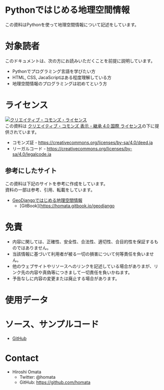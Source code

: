 Pythonではじめる地理空間情報
=====
この資料はPythonを使って地理空間情報について記述をしています。

# 対象読者

このドキュメントは、次の方にお読みいただくことを前提に説明しています。<br>

* Pythonでプログラミング言語を学びたい方
* HTML, CSS, JacaScriptはある程度理解している方
* 地理空間情報のプログラミングは初めてという方

# ライセンス

<a rel="license" href="http://creativecommons.org/licenses/by-sa/4.0/"><img alt="クリエイティブ・コモンズ・ライセンス" style="border-width:0" src="https://i.creativecommons.org/l/by-sa/4.0/88x31.png" /></a><br />この資料は <a rel="license" href="http://creativecommons.org/licenses/by-sa/4.0/">クリエイティブ・コモンズ 表示 - 継承 4.0 国際 ライセンス</a>の下に提供されています。
* コモンズ証 - https://creativecommons.org/licenses/by-sa/4.0/deed.ja
* リーガルコード - https://creativecommons.org/licenses/by-sa/4.0/legalcode.ja

## 参考にしたサイト
この資料は下記のサイトを参考に作成をしています。<br>
資料の一部は参考、引用、転載をしています。

* [GeoDjangoではじめる地理空間情報](https://github.com/homata/geodjango-book)
    - [GitBook](https://homata.gitbook.io/geodjango

# 免責

* 内容に関しては、正確性、安全性、合法性、適切性、合目的性を保証するものではありません。
* 当該情報に基づいて利用者が被る一切の損害について何等責任を負いません。
* 他のウェブサイトやリソースへのリンクを記述している場合がありまが、リンク先の内容や真偽等につきまして一切責任を負いかねます。
* 予告なしに内容の変更または廃止する場合があります。

# 使用データ

# ソース、サンプルコード
* [GitHub](https://homata.github.io/geopython-book/)

# Contact
* Hiroshi Omata
  * Twitter: @homata
  * GitHub: https://github.com/homata
